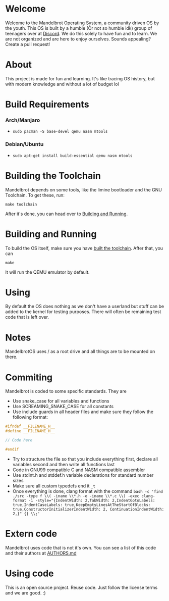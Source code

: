 # Welcome
Welcome to the Mandelbrot Operating System, a community driven OS by the youth. 
This OS is built by a humble (Or not so humble idk) group of teenagers over at [Discord](https://discord.gg/W523cD3Q3P). 
We do this solely to have fun and to learn. 
We are not organized and are here to enjoy ourselves. 
Sounds appealing? Create a pull request!

# About 
This project is made for fun and learning.
It's like tracing OS history, but with modern knowledge and without a lot of budget lol

# Build Requirements

### Arch/Manjaro
- `sudo pacman -S base-devel qemu nasm mtools`

### Debian/Ubuntu
- `sudo apt-get install build-essential qemu nasm mtools`

# Building the Toolchain
Mandelbrot depends on some tools, like the limine bootloader and the GNU Toolchain. To get these, run: 
```
make toolchain
```  

After it's done, you can head over to [Building and Running](#building-and-running).

# Building and Running
To build the OS itself, make sure you have [built the toolchain](#building-the-toolchain). After that, you can

```
make
```   
It will run the QEMU emulator by default.   

# Using
By default the OS does nothing as we don't have a userland but stuff can be added to the kernel for testing purposes. There will often be remaining test code that is left over.

# Notes
MandelbrotOS uses / as a root drive and all things are to be mounted on there.

# Commiting
Mandelbrot is coded to some specific standards. They are

- Use snake\_case for all variables and functions  
- Use SCREAMING\_SNAKE\_CASE for all constants  
- Use include guards in all header files and make sure they follow the following format:
```c
#ifndef __FILENAME_H__
#define __FILENAME_H__

// Code here

#endif

```   
- Try to structure the file so that you include everything first, declare all variables second and then write all functions last   
- Code in GNU99 compatible C and NASM compatible assembler
- Use stdint.h and stddef.h variable declerations for standard number sizes
- Make sure all custom typedefs end it `_t` 
- Once everything is done, clang format with the command `bash -c 'find ./src -type f \\( -iname \\*.h -o -iname \\*.c \\) -exec clang-format -i -style="{IndentWidth: 2,TabWidth: 2,IndentGotoLabels: true,IndentCaseLabels: true,KeepEmptyLinesAtTheStartOfBlocks: true,ConstructorInitializerIndentWidth: 2, ContinuationIndentWidth: 2,}" {} \\;'`


# Extern code
Mandelbrot uses code that is not it's own. You can see a list of this code and their authors at [AUTHORS.md](/AUTHORS.md)

# Using code
This is an open source project. Reuse code. Just follow the license terms and we are good. :)

